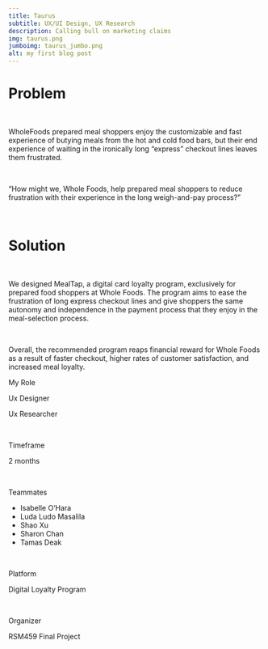 ```yaml
---
title: Taurus
subtitle: UX/UI Design, UX Research
description: Calling bull on marketing claims
img: taurus.png
jumboimg: taurus_jumbo.png
alt: my first blog post
---
```


<div class="container text-left">
  <div class="flex flex-row justify-between mt-14 mx-8">
    <div class="sm:w-3/4 md:w-5/6 px-10">
      <h1 class="heading">Problem</h1>
      <br />
      <p>
        WholeFoods prepared meal shoppers enjoy the customizable and fast experience of butying meals from the hot and cold food bars, but their end experience of waiting in the ironically long “express” checkout lines leaves them frustrated.
      </p>
      <br>
      <p class="quote">“How might we, Whole Foods, help prepared meal shoppers to reduce frustration with their experience in the long weigh-and-pay process?”</p>
      <br>
      <h1 class="heading">Solution</h1>
      <br />
      <p>
        We designed MealTap, a digital card loyalty program, exclusively for prepared food shoppers at Whole Foods. The program aims to ease the frustration of long express checkout lines and give shoppers the same autonomy and independence in the payment process that they enjoy in the meal-selection process. 
      </p>
      <br />
      <p>
        Overall, the recommended program reaps financial reward for Whole Foods as a result of faster checkout, higher rates of customer satisfaction, and increased meal loyalty.
      </p>
    </div>
    <div class="sm:w-1/4 md:w-1/6">
      <p class="details-heading">My Role</p>
      <p>Ux Designer</p>
      <p>Ux Researcher</p>
      <br />
      <p class="details-heading">Timeframe</p>
      <p>2 months</p>
      <br />
      <p class="details-heading">Teammates</p>
      <ul>
        <li>Isabelle O’Hara</li>
        <li>Luda Ludo Masalila</li>
        <li>Shao Xu</li>
        <li>Sharon Chan</li>
        <li>Tamas Deak</li>
      </ul>
      <br />
      <p class="details-heading">Platform</p>
      <p>Digital Loyalty Program</p>
      <br />
      <p class="details-heading">Organizer</p>
      <p>RSM459 Final Project</p>
    </div>
  </div>
</div>
